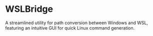 # WSLBridge
A streamlined utility for path conversion between Windows and WSL, featuring an intuitive GUI for quick Linux command generation.
